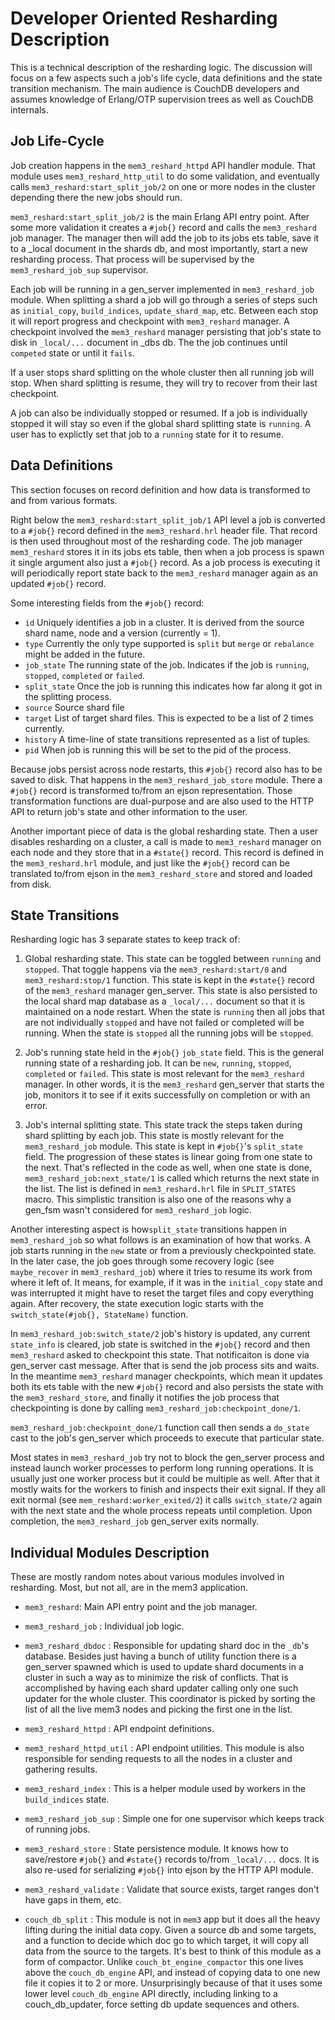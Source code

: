 Developer Oriented Resharding Description
=========================================

This is a technical description of the resharding logic. The discussion will focus on a few aspects such a job's life cycle, data definitions and the state transition mechanism. The main audience is CouchDB developers and assumes knowledge of Erlang/OTP supervision trees as well as CouchDB internals.


Job Life-Cycle
--------------

Job creation happens in the `mem3_reshard_httpd` API handler module. That module uses `mem3_reshard_http_util` to do some validation, and eventually calls `mem3_reshard:start_split_job/2` on one or more nodes in the cluster depending there the new jobs should run.

`mem3_reshard:start_split_job/2` is the main Erlang API entry point.  After some more validation it creates a `#job{}` record and calls the `mem3_reshard` job manager. The manager then will add the job to its jobs ets table, save it to a _local document in the shards db, and most importantly, start a new resharding process. That process will be supervised by the `mem3_reshard_job_sup` supervisor.

Each job will be running in a gen_server implemented in `mem3_reshard_job` module. When splitting a shard a job will go through a series of steps such as `initial_copy`, `build_indices`, `update_shard_map`, etc. Between each stop it will report progress and checkpoint with `mem3_reshard` manager. A checkpoint involved the `mem3_reshard` manager persisting that job's state to disk in `_local/...` document in _dbs db. The the job continues until `competed` state or until it `fails`.

If a user stops shard splitting on the whole cluster then all running job will stop. When shard splitting is resume, they will try to recover from their last checkpoint.

A job can also be individually stopped or resumed. If a job is individually stopped it will stay so even if the global shard splitting state is `running`. A user has to explictly set that job to a `running` state for it to resume.


Data Definitions
----------------

This section focuses on record definition and how data is transformed to and from various formats.

Right below the `mem3_reshard:start_split_job/1` API level a job is converted to a `#job{}` record defined in the `mem3_reshard.hrl` header file. That record is then used throughout most of the resharding code. The job manager `mem3_reshard` stores it in its jobs ets table, then when a job process is spawn it single argument also just a `#job{}` record. As a job process is executing it will periodically report state back to the `mem3_reshard` manager again as an updated `#job{}` record.

Some interesting fields from the `#job{}` record:

 - `id` Uniquely identifies a job in a cluster. It is derived from the source shard name, node and a version (currently = 1).
 - `type` Currently the only type supported is `split` but `merge` or `rebalance` might be added in the future.
 - `job_state` The running state of the job. Indicates if the job is `running`, `stopped`, `completed` or `failed`.
 - `split_state` Once the job is running this indicates how far along it got in the splitting process.
 - `source` Source shard file
 - `target` List of target shard files. This is expected to be a list of 2 times currently.
 - `history` A time-line of state transitions represented as a list of tuples.
 - `pid` When job is running this will be set to the pid of the process.


Because jobs persist across node restarts, this `#job{}` record also has to be saved to disk. That happens in the `mem3_reshard_job_store` module. There a `#job{}` record is transformed to/from an ejson representation. Those transformation functions are dual-purpose and are also used to the HTTP API to return job's state and other information to the user.

Another important piece of data is the global resharding state. Then a user disables resharding on a cluster, a call is made to `mem3_reshard` manager on each node and they store that in a `#state{}` record. This record is defined in the `mem3_reshard.hrl` module, and just like the `#job{}` record can be translated to/from ejson in the `mem3_reshard_store` and stored and loaded from disk.


State Transitions
-----------------

Resharding logic has 3 separate states to keep track of:

1. Global resharding state. This state can be toggled between `running` and `stopped`. That toggle happens via the `mem3_reshard:start/0` and `mem3_reshard:stop/1` function.  This state is kept in the `#state{}` record of the `mem3_reshard` manager gen_server. This state is also persisted to the local shard map database as a `_local/...` document so that it is maintained on a node restart. When the state is `running` then all jobs that are not individually `stopped` and have not failed or completed will be running. When the state is `stopped` all the running jobs will be `stopped`.

2. Job's running state held in the `#job{}` `job_state` field. This is the general running state of a resharding job. It can be `new`, `running`, `stopped`, `completed` or `failed`. This state is most relevant for the `mem3_reshard` manager. In other words, it is the `mem3_reshard` gen_server that starts the job, monitors it to see if it exits successfully on completion or with an error.

3. Job's internal splitting state. This state track the steps taken during shard splitting by each job. This state is mostly relevant for the `mem3_reshard_job` module. This state is kept in `#job{}`'s `split_state` field. The progression of these states is linear going from one state to the next. That's reflected in the code as well, when one state is done, `mem3_reshard_job:next_state/1` is called which returns the next state in the list. The list is defined in `mem3_reshard.hrl` file in `SPLIT_STATES` macro. This simplistic transition is also one of the reasons why a gen_fsm wasn't considered for `mem3_reshard_job` logic.

Another interesting aspect is how`split_state` transitions happen in `mem3_reshard_job` so what follows is an examination of how that works. A job starts running in the `new` state or from a previously checkpointed state. In the later case, the job goes through some recovery logic (see `maybe_recover` in `mem3_reshard_job`) where it tries to resume its work from where it left of. It means, for example, if it was in the `initial_copy` state and was interrupted it might have to reset the target files and copy everything again. After recovery, the state execution logic starts with the `switch_state(#job{}, StateName)` function.

In `mem3_reshard_job:switch_state/2` job's history is updated, any current `state_info` is cleared, job state is switched in the `#job{}` record and then `mem3_reshard` asked to checkpoint this state. That notificaiton is done via gen_server cast message. After that is send the job process sits and waits. In the meantime `mem3_reshard` manager checkpoints, which mean it updates both its ets table with the new `#job{}` record and also persists the state with the `mem3_reshard_store`, and finally it notifies the job process that checkpointing is done by calling `mem3_reshard_job:checkpoint_done/1`.

`mem3_reshard_job:checkpoint_done/1` function call then sends a `do_state` cast to the job's gen_server which proceeds to execute that particular state.

Most states in `mem3_reshard_job` try not to block the gen_server process and instead launch worker processes to perform long running operations. It is usually just one worker process but it could be multiple as well. After that it mostly waits for the workers to finish and inspects their exit signal. If they all exit normal (see `mem_reshard:worker_exited/2`) it calls `switch_state/2` again with the next state and the whole process repeats until completion. Upon completion, the `mem3_reshard_job` gen_server exits normally.


Individual Modules Description
------------------------------

These are mostly random notes about various modules involved in resharding. Most, but not all, are in the mem3 application.

* `mem3_reshard`: Main API entry point and the job manager.

* `mem3_reshard_job` : Individual job logic.

* `mem3_reshard_dbdoc` : Responsible for updating shard doc in the `_db`'s database. Besides just having a bunch of utility function there is a gen_server spawned which is used to update shard documents in a cluster in such a way as to minimize the risk of conflicts. That is accomplished by having each shard updater calling only one such updater for the whole cluster. This coordinator is picked by sorting the list of all the live mem3 nodes and picking the first one in the list.

* `mem3_reshard_httpd` : API endpoint definitions.

* `mem3_reshard_httpd_util` : API endpoint utilities. This module is also responsible for sending requests to all the nodes in a cluster and gathering results.

* `mem3_reshard_index` : This is a helper module used by workers in the `build_indices` state.

* `mem3_reshard_job_sup` : Simple one for one supervisor which keeps track of running jobs.

* `mem3_reshard_store` : State persistence module. It knows how to save/restore `#job{}` and `#state{}` records to/from `_local/...` docs. It is also re-used for serializing `#job{}` into ejson by the HTTP API module.

* `mem3_reshard_validate` : Validate that source exists, target ranges don't have gaps in them, etc.

* `couch_db_split` : This module is not in `mem3` app but it does all the heavy lifting during the initial data copy. Given a source db and some targets, and a function to decide which doc go to which target, it will copy all data from the source to the targets. It's best to think of this module as a form of compactor. Unlike `couch_bt_engine_compactor` this one lives above the `couch_db_engine` API, and instead of copying data to one new file it copies it to 2 or more. Unsurprisingly because of that it uses some lower level `couch_db_engine` API directly, including linking to a couch_db_updater, force setting db update sequences and others.
